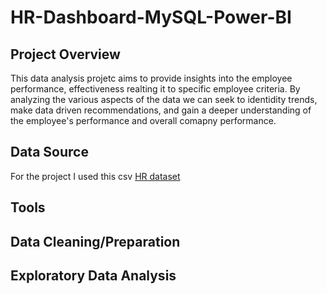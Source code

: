 # HR-Dashboard-MySQL-Power-BI

## Project Overview
This data analysis projetc aims to provide insights into the employee performance, effectiveness realting it to specific employee criteria. By analyzing the various aspects of the data we can seek to identidity trends, make data driven recommendations, and gain a deeper understanding of the employee's performance and overall comapny performance.

## Data Source
For the project I used this csv [HR dataset](https://github.com/refh0101/HR-Dashboard-MySQL-Power-BI-/blob/main/Human%20Resources.csv) 
## Tools

## Data Cleaning/Preparation

## Exploratory Data Analysis


